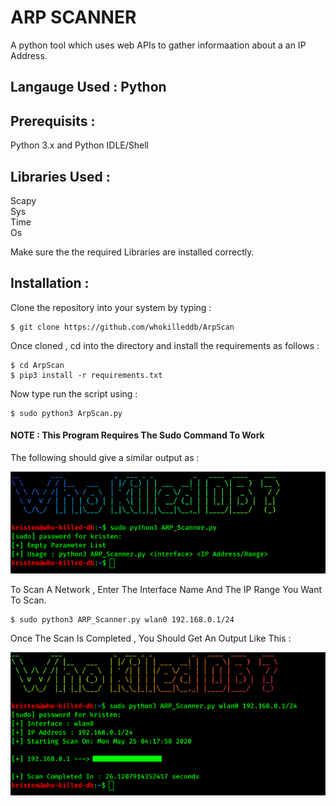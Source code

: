 # ARP SCANNER

A python tool which uses web APIs to gather informaation about a an IP Address.

## Langauge Used : Python

## Prerequisits :

Python 3.x and Python IDLE/Shell

## Libraries Used :

Scapy<br/>
Sys<br/>
Time<br/>
Os<br/>

Make sure the the required Libraries are installed correctly.

## Installation :

Clone the repository into your system by typing :

```
$ git clone https://github.com/whokilleddb/ArpScan  

```

Once cloned , cd into the directory and install the requirements as follows :

```
$ cd ArpScan  
$ pip3 install -r requirements.txt
```
 
Now type run the script using :

```
$ sudo python3 ArpScan.py
```
#### NOTE : This Program Requires The Sudo Command To Work

The following should give a similar output as :

![](https://github.com/whokilleddb/ArpScan/blob/master/Images/SS1.png)


To Scan A Network , Enter The Interface Name And The IP Range You Want To Scan.

```
$ sudo python3 ARP_Scanner.py wlan0 192.168.0.1/24
```
Once The Scan Is Completed , You Should Get An Output Like This :

![](https://github.com/whokilleddb/ArpScan/blob/master/Images/SS.png)

